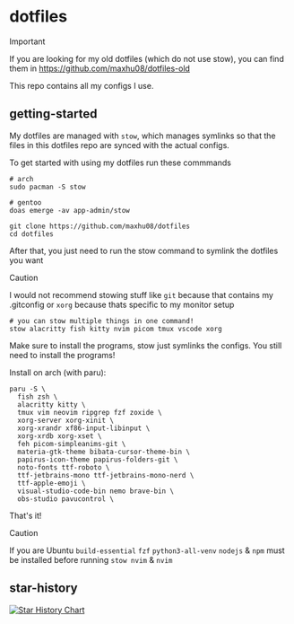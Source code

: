 # dotfiles

> [!IMPORTANT]
> If you are looking for my old dotfiles (which do not use stow), you can find them in https://github.com/maxhu08/dotfiles-old

This repo contains all my configs I use.

## getting-started

My dotfiles are managed with `stow`, which manages symlinks so that the files in this dotfiles repo are synced with the actual configs.

To get started with using my dotfiles run these commmands

```shell
# arch
sudo pacman -S stow

# gentoo
doas emerge -av app-admin/stow

git clone https://github.com/maxhu08/dotfiles
cd dotfiles
```

After that, you just need to run the stow command to symlink the dotfiles you want

> [!CAUTION]
> I would not recommend stowing stuff like `git` because that contains my .gitconfig or `xorg` because thats specific to my monitor setup

```shell
# you can stow multiple things in one command!
stow alacritty fish kitty nvim picom tmux vscode xorg
```

Make sure to install the programs, stow just symlinks the configs. You still need to install the programs!

Install on arch (with paru):

```shell
paru -S \
  fish zsh \
  alacritty kitty \
  tmux vim neovim ripgrep fzf zoxide \
  xorg-server xorg-xinit \
  xorg-xrandr xf86-input-libinput \
  xorg-xrdb xorg-xset \
  feh picom-simpleanims-git \
  materia-gtk-theme bibata-cursor-theme-bin \
  papirus-icon-theme papirus-folders-git \
  noto-fonts ttf-roboto \
  ttf-jetbrains-mono ttf-jetbrains-mono-nerd \
  ttf-apple-emoji \
  visual-studio-code-bin nemo brave-bin \
  obs-studio pavucontrol \
```

That's it!

> [!CAUTION]
> If you are Ubuntu `build-essential` `fzf` `python3-all-venv` `nodejs` & `npm` must be installed before running `stow nvim` & `nvim`

## star-history

[![Star History Chart](https://api.star-history.com/svg?repos=maxhu08/dotfiles&type=Date)](https://star-history.com/#maxhu08/dotfiles&Date)
